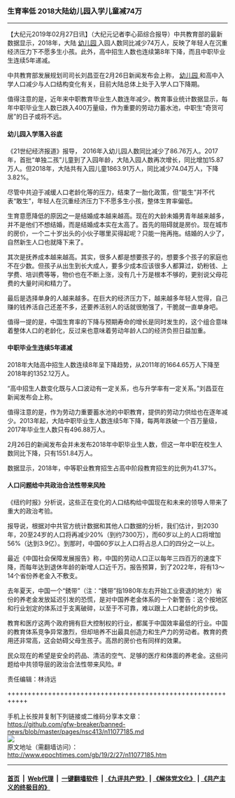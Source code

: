 ### 生育率低 2018大陆幼儿园入学儿童减74万
------------------------

<p>
 【大纪元2019年02月27日讯】（大纪元记者李心茹综合报导）中共教育部的最新数据显示，2018年，大陆
 <a href="http://www.epochtimes.com/gb/tag/%E5%B9%BC%E5%84%BF%E5%9B%AD.html">
  幼儿园
 </a>
 入园人数同比减少74万人，反映了年轻人在沉重经济压力下不愿多生小孩。此外，高中招生人数也连续第8年下降，而且中职毕业生连续5年递减。
</p>
<p>
 中共教育部发展规划司司长刘昌亚在2月26日新闻发布会上称，
 <a href="http://www.epochtimes.com/gb/tag/%E5%B9%BC%E5%84%BF%E5%9B%AD.html">
  幼儿园
 </a>
 和高中入学人口减少与人口结构变化有关，目前大陆总体上处于入学人口下降期。
</p>
<p>
 值得注意的是，近年来中职教育毕业生人数连年减少。教育事业统计数据显示，每年中职毕业生人数已跌入400万量级，作为重要的劳动力蓄水池，中职生“奇货可居”的日子或将不远。
</p>
<h4>
 幼儿园入学落入谷底
</h4>
<p>
 《21世纪经济报道》报导， 2016年入幼儿园人数同比减少了86.76万人。2017年，首批“单独二孩”儿童到了入园年龄，大陆入园人数再次增长，同比增加15.87万人。但2018年，大陆共有入园儿童1863.91万人，同比减少74.04万人，下降3.82%。
</p>
<p>
 尽管中共迫于减缓人口老龄化等的压力，结束了一胎化政策，但“能生”并不代表“敢生”，年轻人在沉重经济压力下不愿多生小孩，整体生育率偏低。
</p>
<p>
 生育意愿降低的原因之一是结婚成本越来越高。现在的大龄未婚男青年越来越多，并不是他们不想结婚，而是结婚成本实在太高了。首先的阻碍就是房价。现在城市的房价，一个二十岁出头的小伙子哪里买得起呢？只能一拖再拖。结婚的人少了，自然新生人口也就降下来了。
</p>
<p>
 其次是抚养成本越来越高。其实，很多人都是想要孩子的，想要多个孩子的家庭也不在少数。但孩子从出生到长大成人，要多少成本应该很多人都算过，奶粉钱、上学费、培训费等等，物价也在不断上涨，没有几十万是根本不够的，更别说父母花费的大量时间和精力了。
</p>
<p>
 最后是选择单身的人越来越多。在巨大的经济压力下，越来越多年轻人觉得，自己赚的钱养活自己还差不多，还要养活别人的话就很勉强了，干脆就一直单身吧。
</p>
<p>
 值得一提的是，中国生育率的下降与预期寿命的增长是同时发生的，这个组合意味着整体人口的老龄化，反过来也意味着劳动年龄人口的经济负担日益加重。
</p>
<h4>
 中职毕业生连续5年递减
</h4>
<p>
 2018年大陆高中招生人数连续8年呈下降趋势，从2011年的1664.65万人下降至2018年的1352.12万人。
</p>
<p>
 “高中招生人数变化既与人口波动有一定关系，也与升学率有一定关系。”刘昌亚在新闻发布会上称。
</p>
<p>
 值得注意的是，作为劳动力重要蓄水池的中职教育，提供的劳动力供给也在逐年减少。2013年起，大陆中职毕业生人数连续5年下降，每两年跌破一个百万量级，2017年毕业生人数只有496.88万人。
</p>
<p>
 2月26日的新闻发布会并未发布2018年中职毕业生人数，但这一年中职在校生人数同比下降，只有1551.84万人。
</p>
<p>
 数据显示，2018年，中等职业教育招生占高中阶段教育招生的比例为41.37%。
</p>
<h4>
 人口问题给中共政治合法性带来风险
</h4>
<p>
 《纽约时报》分析说，这些正在变化的人口结构给中国现在和未来的领导人带来了重大的政治考验。
</p>
<p>
 报导说，根据对中共官方统计数据和其他人口数据的分析，我们估计，到2030年，20至24岁的人口将再减少20%（到约7300万），而60岁以上的人口将增加56%（达到3.9亿）。到那时，中国60岁以上人口将占总人口的四分之一以上。
</p>
<p>
 最近《中国社会保障发展报告》称，中国的劳动人口正以每年三四百万的速度下降，而每年达到退休年龄的新增人口近千万。报告预算，到了2022年，将有13～14个省份养老金入不敷支。
</p>
<p>
 去年夏天，中国一个“銹带”（注：“銹带”指1980年左右开始工业衰退的地方）省份的养老金发放延迟引发的恐慌，是对中国养老金体系的一个新警告：这个按地区和行业划定的体系过于支离破碎，以至于不可靠，难以跟上人口老龄化的步伐。
</p>
<p>
 教育和医疗这两个政府拥有巨大控制权的行业，都属于中国效率最低的行业。中国的教育体系竞争异常激烈，但却培养不出最具创造力和生产力的劳动者。教育的费用还非常高，这会妨碍父母生孩子。高昂的房价也有同样的效果。
</p>
<p>
 民众现在的希望是安全的药品、清洁的空气、足够的医疗和体面的养老金。这些问题给中共领导层的政治合法性带来风险。#
</p>
<p>
 责任编辑：林诗远
</p>

+++++++++++++++++++++++++++++++++++++++++++++++++++++++++++<br/><br/>
手机上长按并复制下列链接或二维码分享本文章：<br/>
https://github.com/gfw-breaker/banned-news/blob/master/pages/nsc413/n11077185.md <br/>
<a href='https://github.com/gfw-breaker/banned-news/blob/master/pages/nsc413/n11077185.md'><img src='https://github.com/gfw-breaker/banned-news/blob/master/pages/nsc413/n11077185.md.png'/></a> <br/>
原文地址（需翻墙访问）：http://www.epochtimes.com/gb/19/2/27/n11077185.htm


------------------------
#### [首页](https://github.com/gfw-breaker/banned-news/blob/master/README.md) &nbsp;|&nbsp; [Web代理](https://github.com/labour-camp/helloworld) &nbsp;|&nbsp; [一键翻墙软件](https://github.com/gfw-breaker/nogfw/blob/master/README.md) &nbsp;| [《九评共产党》](https://github.com/gfw-breaker/9ping.md/blob/master/README.md#九评之一评共产党是什么) | [《解体党文化》](https://github.com/gfw-breaker/jtdwh.md/blob/master/README.md) | [《共产主义的终极目的》](https://github.com/gfw-breaker/gczydzjmd.md/blob/master/README.md)

